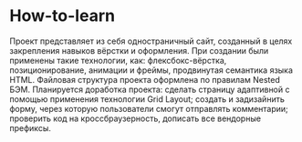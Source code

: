 # How-to-learn

Проект представляет из себя одностраничный сайт, созданный в целях закрепления навыков вёрстки и оформления. При создании были применены такие технологии, как: флексбокс-вёрстка, позиционирование, анимации и фреймы, продвинутая семантика языка HTML.
Файловая структура проекта оформлена по правилам Nested БЭМ.
Планируется доработка проекта: сделать страницу адаптивной с помощью применения технологии Grid Layout; создать и задизайнить форму, через которую пользователи смогут отправлять комментарии; проверить код на кроссбраузерность, дописать все вендорные префиксы.
